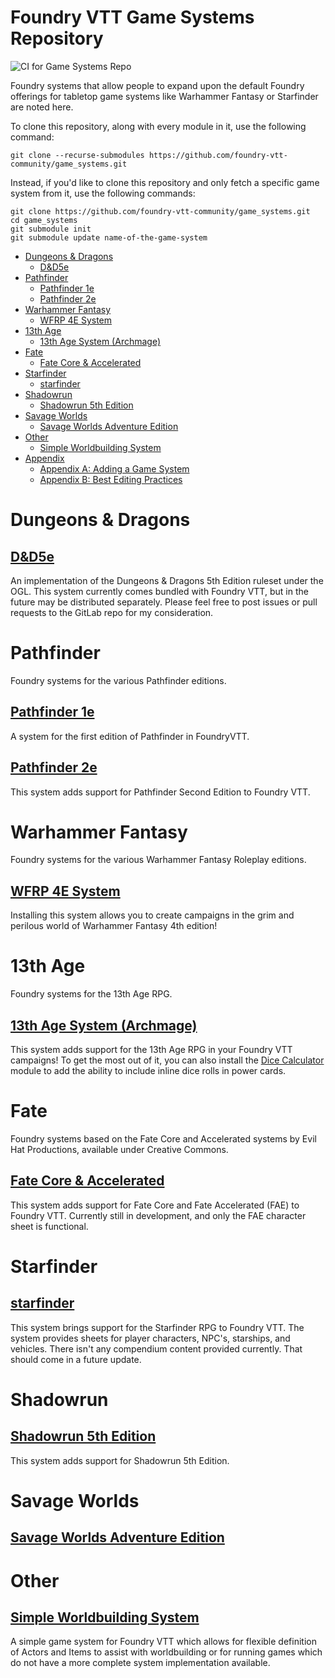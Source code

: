 # Foundry VTT Game Systems Repository

![CI for Game Systems Repo](https://github.com/foundry-vtt-community/game_systems/workflows/CI%20for%20Game%20Systems%20Repo/badge.svg)

Foundry systems that allow people to expand upon the default Foundry offerings for tabletop game systems like Warhammer Fantasy or Starfinder are noted here.

To clone this repository, along with every module in it, use the following command:

```
git clone --recurse-submodules https://github.com/foundry-vtt-community/game_systems.git
```

Instead, if you'd like to clone this repository and only fetch a specific game system from it, use the following commands:

```
git clone https://github.com/foundry-vtt-community/game_systems.git
cd game_systems
git submodule init
git submodule update name-of-the-game-system
```


<!--tl=2-->
<!--ts-->
   * [Dungeons &amp; Dragons](#dungeons--dragons)
      * [D&amp;D5e](#dd5e)
   * [Pathfinder](#pathfinder)
      * [Pathfinder 1e](#pathfinder-1e)
      * [Pathfinder 2e](#pathfinder-2e)
   * [Warhammer Fantasy](#warhammer-fantasy)
      * [WFRP 4E System](#wfrp-4e-system)
   * [13th Age](#13th-age)
      * [13th Age System (Archmage)](#13th-age-system-archmage)
   * [Fate](#fate)
      * [Fate Core &amp; Accelerated](#fate-core--accelerated)
   * [Starfinder](#starfinder)
      * [starfinder](#starfinder-1)
   * [Shadowrun](#shadowrun)
      * [Shadowrun 5th Edition](#shadowrun-5th-edition)
   * [Savage Worlds](#savage-worlds)
      * [Savage Worlds Adventure Edition](#savage-worlds-adventure-edition)
   * [Other](#other)
      * [Simple Worldbuilding System](#simple-worldbuilding-system)
   * [Appendix](#appendix)
      * [Appendix A: Adding a Game System](#appendix-a-adding-a-game-system)
      * [Appendix B: Best Editing Practices](#appendix-b-best-editing-practices)
<!--te-->

# Dungeons & Dragons

## [D&D5e](Dungeons%20%26%20Dragons/dnd5e.md)
An implementation of the Dungeons & Dragons 5th Edition ruleset under the OGL. This system currently comes bundled with Foundry VTT, but in the future may be distributed separately. Please feel free to post issues or pull requests to the GitLab repo for my consideration.

# Pathfinder

Foundry systems for the various Pathfinder editions.

## [Pathfinder 1e](Pathfinder/foundryvtt-pathfinder1.md)
A system for the first edition of Pathfinder in FoundryVTT.

## [Pathfinder 2e](Pathfinder/foundry-vtt---pathfinder-2e.md)
This system adds support for Pathfinder Second Edition to Foundry VTT.

# Warhammer Fantasy

Foundry systems for the various Warhammer Fantasy Roleplay editions.

## [WFRP 4E System](Warhammer%20Fantasy/WFRP-4th-Edition-FoundryVTT.md)
Installing this system allows you to create campaigns in the grim and perilous world of Warhammer Fantasy 4th edition!

# 13th Age

Foundry systems for the 13th Age RPG.

## [13th Age System (Archmage)](13th%20Age/archmage.md)
This system adds support for the 13th Age RPG in your Foundry VTT campaigns! To get the most out of it, you can also install the [Dice Calculator](https://gitlab.com/asacolips-projects/foundry-mods/foundry-vtt-dice-calculator) module to add the ability to include inline dice rolls in power cards.

# Fate

Foundry systems based on the Fate Core and Accelerated systems by Evil Hat Productions, available under Creative Commons.

## [Fate Core & Accelerated](Fate/fate.md)
This system adds support for Fate Core and Fate Accelerated (FAE) to Foundry VTT. Currently still in development, and only the FAE character sheet is functional.

# Starfinder

## [starfinder](Starfinder/foundryvtt-starfinder.md)
This system brings support for the Starfinder RPG to Foundry VTT. The system provides sheets for player characters, NPC's, starships, and vehicles. There isn't any compendium content provided currently. That should come in a future update.

# Shadowrun

## [Shadowrun 5th Edition](Shadowrun/SR5-FoundryVTT.md)
This system adds support for Shadowrun 5th Edition.

# Savage Worlds

## [Savage Worlds Adventure Edition](Savage%20Worlds/swade.md)


# Other

## [Simple Worldbuilding System](Other/worldbuilding.md)
A simple game system for Foundry VTT which allows for flexible definition of Actors and Items to assist with worldbuilding or for running games which do not have a more complete system implementation available.

